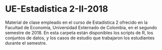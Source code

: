# UE-Estadistica 2-II-2018
Material de clase empleado en el curso de Estadística 2 ofrecido en la Facultad de Economía, Universidad Externado de Colombia, en el segundo semestre de 2018. En esta carpeta están disponibles los scripts de R, los conjuntos de datos, y los casos de estudio que trabajaron los estudiantes durante el semestre.
